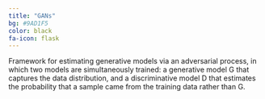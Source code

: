 ```yaml
---
title: "GANs"
bg: #9AD1F5
color: black
fa-icon: flask
---
```


Framework for estimating generative models via an adversarial process, in which 
two models are simultaneously trained: a generative model G that captures the 
data distribution, and a discriminative model D that estimates the probability 
that a sample came from the training data rather than G.
